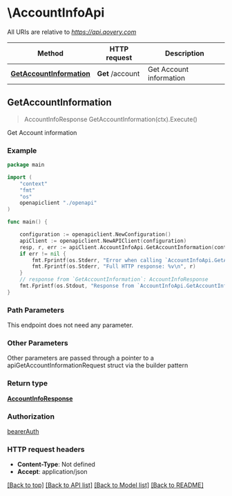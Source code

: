 # \AccountInfoApi

All URIs are relative to *https://api.qovery.com*

Method | HTTP request | Description
------------- | ------------- | -------------
[**GetAccountInformation**](AccountInfoApi.md#GetAccountInformation) | **Get** /account | Get Account information



## GetAccountInformation

> AccountInfoResponse GetAccountInformation(ctx).Execute()

Get Account information

### Example

```go
package main

import (
    "context"
    "fmt"
    "os"
    openapiclient "./openapi"
)

func main() {

    configuration := openapiclient.NewConfiguration()
    apiClient := openapiclient.NewAPIClient(configuration)
    resp, r, err := apiClient.AccountInfoApi.GetAccountInformation(context.Background()).Execute()
    if err != nil {
        fmt.Fprintf(os.Stderr, "Error when calling `AccountInfoApi.GetAccountInformation``: %v\n", err)
        fmt.Fprintf(os.Stderr, "Full HTTP response: %v\n", r)
    }
    // response from `GetAccountInformation`: AccountInfoResponse
    fmt.Fprintf(os.Stdout, "Response from `AccountInfoApi.GetAccountInformation`: %v\n", resp)
}
```

### Path Parameters

This endpoint does not need any parameter.

### Other Parameters

Other parameters are passed through a pointer to a apiGetAccountInformationRequest struct via the builder pattern


### Return type

[**AccountInfoResponse**](AccountInfoResponse.md)

### Authorization

[bearerAuth](../README.md#bearerAuth)

### HTTP request headers

- **Content-Type**: Not defined
- **Accept**: application/json

[[Back to top]](#) [[Back to API list]](../README.md#documentation-for-api-endpoints)
[[Back to Model list]](../README.md#documentation-for-models)
[[Back to README]](../README.md)


